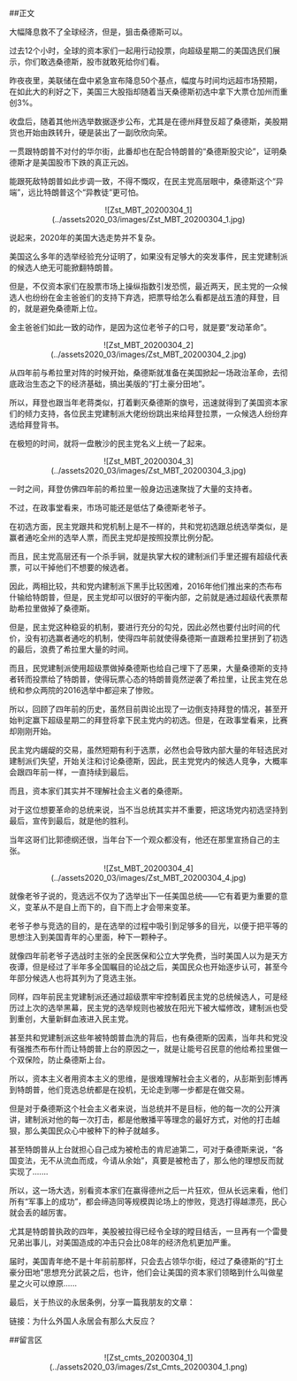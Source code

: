 ##正文

大幅降息救不了全球经济，但是，狙击桑德斯可以。

过去12个小时，全球的资本家们一起用行动投票，向超级星期二的美国选民们展示，你们敢选桑德斯，股市就敢死给你们看。

昨夜夜里，美联储在盘中紧急宣布降息50个基点，幅度与时间均远超市场预期，在如此大的利好之下，美国三大股指却随着当天桑德斯初选中拿下大票仓加州而重创3%。

收盘后，随着其他州选举数据逐步公布，尤其是在德州拜登反超了桑德斯，美股期货也开始由跌转升，硬是装出了一副欣欣向荣。

一贯跟特朗普不对付的华尔街，此番却也在配合特朗普的“桑德斯股灾论”，证明桑德斯才是美国股市下跌的真正元凶。

能跟死敌特朗普如此步调一致，不得不慨叹，在民主党高层眼中，桑德斯这个“异端”，远比特朗普这个“异教徒”更可怕。

 <div align="center">![Zst_MBT_20200304_1](../assets2020_03/images/Zst_MBT_20200304_1.jpg)</div>

说起来，2020年的美国大选走势并不复杂。

美国这么多年的选举经验充分证明了，如果没有足够大的突发事件，民主党建制派的候选人绝无可能掀翻特朗普。

但是，不仅资本家们在股票市场上操纵指数引发恐慌，最近两天，民主党的一众候选人也纷纷在金主爸爸们的支持下弃选，把票导给怎么看都是战五渣的拜登，目的，就是避免桑德斯上位。

金主爸爸们如此一致的动作，是因为这位老爷子的口号，就是要“发动革命”。

 <div align="center">![Zst_MBT_20200304_2](../assets2020_03/images/Zst_MBT_20200304_2.jpg)</div>

从四年前与希拉里对阵的时候开始，桑德斯就准备在美国掀起一场政治革命，去彻底政治生态之下的经济基础，搞出美版的“打土豪分田地”。

所以，拜登也跟当年老蒋类似，打着剿灭桑德斯的旗号，迅速就得到了美国资本家们的倾力支持，各位民主党建制派大佬纷纷跳出来给拜登拉票，一众候选人纷纷弃选给拜登背书。

在极短的时间，就将一盘散沙的民主党名义上统一了起来。

 <div align="center">![Zst_MBT_20200304_3](../assets2020_03/images/Zst_MBT_20200304_3.jpg)</div>

一时之间，拜登仿佛四年前的希拉里一般身边迅速聚拢了大量的支持者。

不过，在政事堂看来，市场可能还是低估了桑德斯老爷子。

在初选方面，民主党跟共和党机制上是不一样的，共和党初选跟总统选举类似，是赢者通吃全州的选举人票，而民主党却是按照投票比例分配。

而且，民主党高层还有一个杀手锏，就是执掌大权的建制派们手里还握有超级代表票，可以干掉他们不想要的候选者。

因此，两相比较，共和党内建制派下黑手比较困难，2016年他们推出来的杰布布什输给特朗普，但是，民主党却可以很好的平衡内部，之前就是通过超级代表票帮助希拉里做掉了桑德斯。

但是，民主党这种稳妥的机制，要进行充分的勾兑，因此必然也要付出时间的代价，没有初选赢者通吃的机制，使得四年前就使得桑德斯一直跟希拉里拼到了初选的最后，浪费了希拉里大量的时间。

而且，民党建制派使用超级票做掉桑德斯也给自己埋下了恶果，大量桑德斯的支持者转而投票给了特朗普，使得玩票心态的特朗普竟然逆袭了希拉里，让民主党在总统和参众两院的2016选举中都迎来了惨败。

所以，回顾了四年前的历史，虽然目前舆论出现了一边倒支持拜登的情况，甚至开始判定赢下超级星期二的拜登将拿下民主党内的初选。但是，在政事堂看来，比赛却刚刚开始。

民主党内龌龊的交易，虽然短期有利于选票，必然也会导致内部大量的年轻选民对建制派们失望，开始关注和讨论桑德斯，因此，民主党党内的候选人竞争，大概率会跟四年前一样，一直持续到最后。

而且，资本家们其实并不理解社会主义者的桑德斯。

对于这位想要革命的总统来说，当不当总统其实并不重要，把这场党内初选坚持到最后，宣传到最后，就是他的胜利。

当年这哥们比郭德纲还很，当年台下一个观众都没有，他还在那里宣扬自己的主张。

 <div align="center">![Zst_MBT_20200304_4](../assets2020_03/images/Zst_MBT_20200304_4.jpg)</div>

就像老爷子说的，竞选远不仅为了选举出下一任美国总统——它有着更为重要的意义，变革从不是自上而下的，自下而上才会带来变革。

老爷子参与竞选的目的，是在选举的过程中吸引到足够多的目光，以便于把平等的思想注入到美国青年的心里面，种下一颗种子。

就像四年前老爷子选战时主张的全民医保和公立大学免费，当时美国人以为是天方夜谭，但是经过了半年多全国瞩目的论战之后，美国民众也开始逐步认可，甚至今年部分候选人也将其列为了竞选主张。

同样，四年前民主党建制派还通过超级票牢牢控制着民主党的总统候选人，可是经历过上次的选举黑幕，民主党的选举规则也被放在阳光下被大幅修改，建制派也受到重创，大量新鲜血液进入民主党。

甚至共和党建制派这些年被特朗普血洗的背后，也有桑德斯的因素，当年共和党没有强推杰布布什而让特朗普上台的原因之一，就是让能号召民意的他给希拉里做一个双保险，防止桑德斯上台。

所以，资本主义者用资本主义的思维，是很难理解社会主义者的，从彭斯到彭博再到特朗普，他们竞选总统都是在投机，无论走到哪一步都是在做交易。

但是对于桑德斯这个社会主义者来说，当总统并不是目标，他的每一次的公开演讲，建制派对他的每一次打击，都是他散播平等理念的最好方式，对他的打击越狠，那么美国民众心中被种下的种子就越多。

甚至特朗普从上台就担心自己成为被枪击的肯尼迪第二，可对于桑德斯来说，“各国变法，无不从流血而成，今请从余始”，真要是被枪击了，那么他的理想反而就实现了.......

所以，这一场大选，别看资本家们在赢得德州之后一片狂欢，但从长远来看，他们所有“军事上的成功”，都会缔造同等规模舆论场上的惨败，竞选打得越漂亮，民心就会丢的越厉害。

尤其是特朗普执政的四年，美股被拉得已经令全球的瞠目结舌，一旦再有一个雷曼兄弟出事儿，对美国造成的冲击只会比08年的经济危机更加严重。

届时，美国青年绝不是十年前前那样，只会去占领华尔街，经过了桑德斯的“打土豪分田地”思想充分武装之后，也许，他们会让美国的资本家们领略到什么叫做星星之火可以燎原......

最后，关于热议的永居条例，分享一篇我朋友的文章：

链接：为什么外国人永居会有那么大反应？

##留言区
 <div align="center">![Zst_cmts_20200304_1](../assets2020_03/images/Zst_Cmts_20200304_1.png)</div>